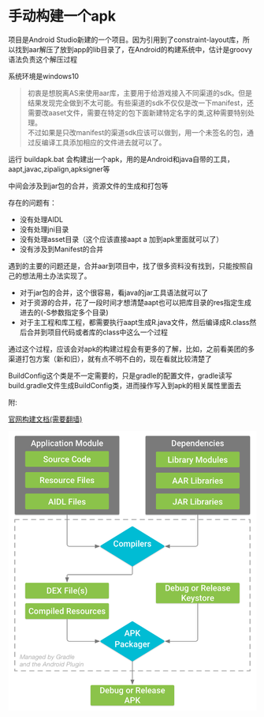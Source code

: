 # 手动构建一个apk

项目是Android Studio新建的一个项目。因为引用到了constraint-layout库，所以找到aar解压了放到app的lib目录了，在Android的构建系统中，估计是groovy语法负责这个解压过程

系统环境是windows10

> 初衷是想脱离AS来使用aar库，主要用于给游戏接入不同渠道的sdk。但是结果发现完全做到不太可能。有些渠道的sdk不仅仅是改一下manifest，还需要改aaset文件，需要在特定的包下面新建特定名字的类,这种需要特别处理。     
不过如果是只改manifest的渠道sdk应该可以做到，用一个未签名的包，通过反编译工具添加相应的文件进去就可以了。

运行 buildapk.bat 会构建出一个apk，用的是Android和java自带的工具，aapt,javac,zipalign,apksigner等

中间会涉及到jar包的合并，资源文件的生成和打包等

存在的问题有：
* 没有处理AIDL
* 没有处理jni目录
* 没有处理asset目录（这个应该直接aapt a 加到apk里面就可以了）
* 没有涉及到Manifest的合并


遇到的主要的问题还是，合并aar到项目中，找了很多资料没有找到，只能按照自己的想法用土办法实现了。
* 对于jar包的合并，这个很容易，看java的jar工具语法就可以了
* 对于资源的合并，花了一段时间才想清楚aapt也可以把库目录的res指定生成进去的(-S参数指定多个目录)
* 对于主工程和库工程，都需要执行aapt生成R.java文件，然后编译成R.class然后合并到项目代码或者库的class中这么一个过程



通过这个过程，应该会对apk的构建过程会有更多的了解，比如，之前看美团的多渠道打包方案（新和旧），就有点不明不白的，现在看就比较清楚了


BuildConfig这个类是不一定需要的，只是gradle的配置文件，gradle读写build.gradle文件生成BuildConfig类，进而操作写入到apk的相关属性里面去


附:

[官网构建文档(需要翻墙)](https://developer.android.com/studio/build/)

![构建过程图片](/build-process_2x.png)